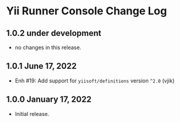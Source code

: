 # Yii Runner Console Change Log

## 1.0.2 under development

- no changes in this release.

## 1.0.1 June 17, 2022

- Enh #19: Add support for `yiisoft/definitions` version `^2.0` (vjik)

## 1.0.0 January 17, 2022

- Initial release.
